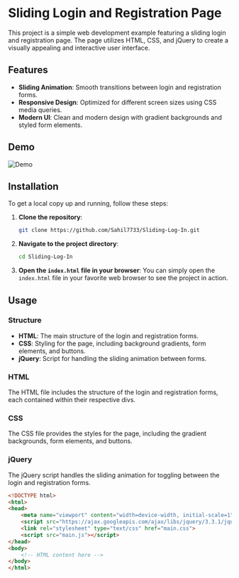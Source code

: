 # Sliding Login and Registration Page

This project is a simple web development example featuring a sliding login and registration page. The page utilizes HTML, CSS, and jQuery to create a visually appealing and interactive user interface.

## Features

- **Sliding Animation**: Smooth transitions between login and registration forms.
- **Responsive Design**: Optimized for different screen sizes using CSS media queries.
- **Modern UI**: Clean and modern design with gradient backgrounds and styled form elements.

## Demo

![Demo](demo.gif)

## Installation

To get a local copy up and running, follow these steps:

1. **Clone the repository**:
    ```sh
    git clone https://github.com/Sahil7733/Sliding-Log-In.git
    ```
2. **Navigate to the project directory**:
    ```sh
    cd Sliding-Log-In
    ```
3. **Open the `index.html` file in your browser**:
    You can simply open the `index.html` file in your favorite web browser to see the project in action.

## Usage

### Structure

- **HTML**: The main structure of the login and registration forms.
- **CSS**: Styling for the page, including background gradients, form elements, and buttons.
- **jQuery**: Script for handling the sliding animation between forms.

### HTML
The HTML file includes the structure of the login and registration forms, each contained within their respective divs.

### CSS
The CSS file provides the styles for the page, including the gradient backgrounds, form elements, and buttons.

### jQuery
The jQuery script handles the sliding animation for toggling between the login and registration forms.

```html
<!DOCTYPE html>
<html>
<head>
	<meta name="viewport" content="width=device-width, initial-scale=1" />
	<script src="https://ajax.googleapis.com/ajax/libs/jquery/3.3.1/jquery.min.js"></script>
	<link rel="stylesheet" type="text/css" href="main.css">
	<script src="main.js"></script>
</head>
<body>
	<!-- HTML content here -->
</body>
</html>

